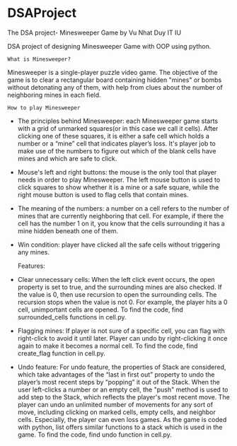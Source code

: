 # DSAProject
The DSA project- Minesweeper Game by Vu Nhat Duy IT IU

DSA project of designing Minesweeper Game with OOP using python.

  	What is Minesweeper?
  
Minesweeper is a single-player puzzle video game. The objective of the game is to clear a rectangular board containing hidden "mines" or bombs without detonating any of them, with help from clues about the number of neighboring mines in each field.

	How to play Minesweeper
	
- The principles behind Minesweeper: each Minesweeper game starts with a grid of unmarked squares(or in this case we call it cells). After clicking one of these squares, it is either a safe cell which holds a number or a “mine” cell that indicates player’s loss. It's player job to make use of the numbers to figure out which of the blank cells have mines and which are safe to click.
- Mouse's left and right buttons: the mouse is the only tool that player needs in order to play Minesweeper. The left mouse button is used to click squares to show whether it is a mine or a safe square, while the right mouse button is used to flag cells that contain mines.
- The meaning of the numbers: a number on a cell refers to the number of mines that are currently neighboring that cell. For example, if there the cell has the number 1 on it, you know that the cells surrounding it has a mine hidden beneath one of them.
- Win condition: player have clicked all the safe cells without triggering any mines.

	Features:
	
- Clear unnecessary cells: When the left click event occurs, the open property is set to true, and the surrounding mines are also checked. If the value is 0, then use recursion to open the surrounding cells. The recursion stops when the value is not 0. For example, the player hits a 0 cell, unimportant cells are opened. To find the code, find surrounded_cells functions in cell.py.
- Flagging mines: If player is not sure of a specific cell, you can flag with right-click to avoid it until later. Player can undo by right-clicking it once again to make it becomes a normal cell. To find the code, find create_flag function in cell.py.
- Undo feature: For undo feature, the properties of Stack are considered, which take advantages of the “last in first out” property to undo the player’s most recent steps by “popping” it out of the Stack. When the user left-clicks a number or an empty cell, the "push" method is used to add step to the Stack, which reflects the player's most recent move. The player can undo an unlimited number of movements for any sort of move, including clicking on marked cells, empty cells, and neighbor cells. Especially, the player can even loss games. As the game is coded with python, list offers similar functions to a stack which is used in the game. To find the code, find undo function in cell.py.
